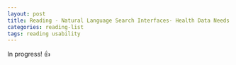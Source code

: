 ```yaml
---
layout: post
title: Reading - Natural Language Search Interfaces- Health Data Needs Single Field Variable Search
categories: reading-list
tags: reading usability
---
```

In progress! 👍
